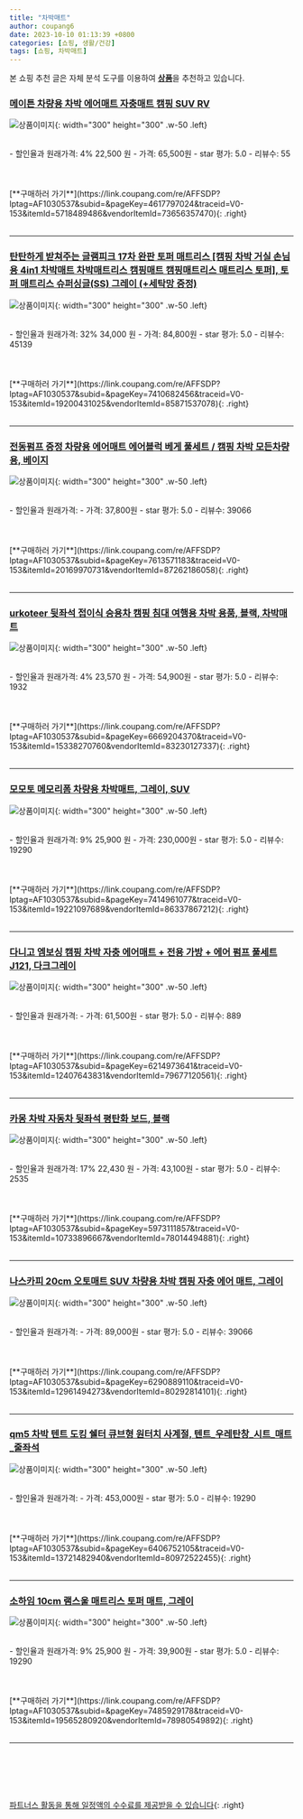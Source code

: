 ```yaml
---
title: "차박매트"
author: coupang6
date: 2023-10-10 01:13:39 +0800
categories: [쇼핑, 생활/건강]
tags: [쇼핑, 차박매트]
---
```


본 쇼핑 추천 글은 자체 분석 도구를 이용하여 [**상품**](https://link.coupang.com/a/bao1ui)을 추천하고 있습니다.

### [메이튼 차량용 차박 에어매트 자충매트 캠핑 SUV RV](https://link.coupang.com/re/AFFSDP?lptag=AF1030537&subid=&pageKey=4617797024&traceid=V0-153&itemId=5718489486&vendorItemId=73656357470)

![상품이미지](https://thumbnail6.coupangcdn.com/thumbnails/remote/230x230ex/image/retail/images/1094240576664473-f28952e1-2fe5-44a1-9f05-e14e95dd3243.jpg){: width="300" height="300" .w-50 .left}


<br>
- 할인율과 원래가격: 4%  22,500   원
- 가격: 65,500원
- star 평가: 5.0
- 리뷰수: 55
<br>
<br>
<br>
<br>
[**구매하러 가기**](https://link.coupang.com/re/AFFSDP?lptag=AF1030537&subid=&pageKey=4617797024&traceid=V0-153&itemId=5718489486&vendorItemId=73656357470){: .right}
<br>
<br>

---

### [탄탄하게 받쳐주는 글램피크 17차 완판 토퍼 매트리스 [캠핑 차박 거실 손님용 4in1 차박매트 차박매트리스 캠핑매트 캠핑매트리스 매트리스 토퍼], 토퍼 매트리스 슈퍼싱글(SS) 그레이 (+세탁망 증정)](https://link.coupang.com/re/AFFSDP?lptag=AF1030537&subid=&pageKey=7410682456&traceid=V0-153&itemId=19200431025&vendorItemId=85871537078)

![상품이미지](https://thumbnail8.coupangcdn.com/thumbnails/remote/230x230ex/image/vendor_inventory/1dd4/f2502a415146fcd751bf94b54fcabf219423ce236cad040d1e05c08f34a5.jpg){: width="300" height="300" .w-50 .left}


<br>
- 할인율과 원래가격: 32%  34,000   원
- 가격: 84,800원
- star 평가: 5.0
- 리뷰수: 45139
<br>
<br>
<br>
<br>
[**구매하러 가기**](https://link.coupang.com/re/AFFSDP?lptag=AF1030537&subid=&pageKey=7410682456&traceid=V0-153&itemId=19200431025&vendorItemId=85871537078){: .right}
<br>
<br>

---

### [전동펌프 증정 차량용 에어매트 에어블럭 베게 풀세트 / 캠핑 차박 모든차량용, 베이지](https://link.coupang.com/re/AFFSDP?lptag=AF1030537&subid=&pageKey=7613571183&traceid=V0-153&itemId=20169970731&vendorItemId=87262186058)

![상품이미지](https://thumbnail6.coupangcdn.com/thumbnails/remote/230x230ex/image/vendor_inventory/6934/6dcd1224afe67f36f624df8ba02493e7ba0aedbf8ce954135fdf01875eb0.jpg){: width="300" height="300" .w-50 .left}


<br>
- 할인율과 원래가격: 
- 가격: 37,800원
- star 평가: 5.0
- 리뷰수: 39066
<br>
<br>
<br>
<br>
[**구매하러 가기**](https://link.coupang.com/re/AFFSDP?lptag=AF1030537&subid=&pageKey=7613571183&traceid=V0-153&itemId=20169970731&vendorItemId=87262186058){: .right}
<br>
<br>

---

### [urkoteer 뒷좌석 접이식 승용차 캠핑 침대 여행용 차박 용품, 블랙, 차박매트](https://link.coupang.com/re/AFFSDP?lptag=AF1030537&subid=&pageKey=6669204370&traceid=V0-153&itemId=15338270760&vendorItemId=83230127337)

![상품이미지](https://thumbnail8.coupangcdn.com/thumbnails/remote/230x230ex/image/vendor_inventory/8020/d8902218f85058d084eafcc9e8fc8144fc074b8e6ee03bbf1983244584d1.jpg){: width="300" height="300" .w-50 .left}


<br>
- 할인율과 원래가격: 4%  23,570   원
- 가격: 54,900원
- star 평가: 5.0
- 리뷰수: 1932
<br>
<br>
<br>
<br>
[**구매하러 가기**](https://link.coupang.com/re/AFFSDP?lptag=AF1030537&subid=&pageKey=6669204370&traceid=V0-153&itemId=15338270760&vendorItemId=83230127337){: .right}
<br>
<br>

---

### [모모토 메모리폼 차량용 차박매트, 그레이, SUV](https://link.coupang.com/re/AFFSDP?lptag=AF1030537&subid=&pageKey=7414961077&traceid=V0-153&itemId=19221097689&vendorItemId=86337867212)

![상품이미지](https://thumbnail8.coupangcdn.com/thumbnails/remote/230x230ex/image/retail/images/3243019666926641-4aad80b2-1420-4d0e-a159-7cc3bc205d76.jpg){: width="300" height="300" .w-50 .left}


<br>
- 할인율과 원래가격: 9%  25,900   원
- 가격: 230,000원
- star 평가: 5.0
- 리뷰수: 19290
<br>
<br>
<br>
<br>
[**구매하러 가기**](https://link.coupang.com/re/AFFSDP?lptag=AF1030537&subid=&pageKey=7414961077&traceid=V0-153&itemId=19221097689&vendorItemId=86337867212){: .right}
<br>
<br>

---

### [다니고 엠보싱 캠핑 차박 자충 에어매트 + 전용 가방 + 에어 펌프 풀세트 J121, 다크그레이](https://link.coupang.com/re/AFFSDP?lptag=AF1030537&subid=&pageKey=6214973641&traceid=V0-153&itemId=12407643831&vendorItemId=79677120561)

![상품이미지](https://thumbnail8.coupangcdn.com/thumbnails/remote/230x230ex/image/retail/images/7965524057091334-4416eb02-4f67-479e-b9ac-5a9ef36cac87.jpg){: width="300" height="300" .w-50 .left}


<br>
- 할인율과 원래가격: 
- 가격: 61,500원
- star 평가: 5.0
- 리뷰수: 889
<br>
<br>
<br>
<br>
[**구매하러 가기**](https://link.coupang.com/re/AFFSDP?lptag=AF1030537&subid=&pageKey=6214973641&traceid=V0-153&itemId=12407643831&vendorItemId=79677120561){: .right}
<br>
<br>

---

### [카몽 차박 자동차 뒷좌석 평탄화 보드, 블랙](https://link.coupang.com/re/AFFSDP?lptag=AF1030537&subid=&pageKey=5973111857&traceid=V0-153&itemId=10733896667&vendorItemId=78014494881)

![상품이미지](https://thumbnail8.coupangcdn.com/thumbnails/remote/230x230ex/image/retail/images/2984577663727762-270477cc-a373-4fbe-8f0c-4a9813647b6c.jpg){: width="300" height="300" .w-50 .left}


<br>
- 할인율과 원래가격: 17%  22,430   원
- 가격: 43,100원
- star 평가: 5.0
- 리뷰수: 2535
<br>
<br>
<br>
<br>
[**구매하러 가기**](https://link.coupang.com/re/AFFSDP?lptag=AF1030537&subid=&pageKey=5973111857&traceid=V0-153&itemId=10733896667&vendorItemId=78014494881){: .right}
<br>
<br>

---

### [나스카피 20cm 오토매트 SUV 차량용 차박 캠핑 자충 에어 매트, 그레이](https://link.coupang.com/re/AFFSDP?lptag=AF1030537&subid=&pageKey=6290889110&traceid=V0-153&itemId=12961494273&vendorItemId=80292814101)

![상품이미지](https://thumbnail6.coupangcdn.com/thumbnails/remote/230x230ex/image/vendor_inventory/5427/7205b652e926e00c2b399fb6d95a9051ab7399c6e88ca479a97c46e872a4.jpg){: width="300" height="300" .w-50 .left}


<br>
- 할인율과 원래가격: 
- 가격: 89,000원
- star 평가: 5.0
- 리뷰수: 39066
<br>
<br>
<br>
<br>
[**구매하러 가기**](https://link.coupang.com/re/AFFSDP?lptag=AF1030537&subid=&pageKey=6290889110&traceid=V0-153&itemId=12961494273&vendorItemId=80292814101){: .right}
<br>
<br>

---

### [qm5 차박 텐트 도킹 쉘터 큐브형 원터치 사계절, 텐트_우레탄창_시트_매트_줄좌석](https://link.coupang.com/re/AFFSDP?lptag=AF1030537&subid=&pageKey=6406752105&traceid=V0-153&itemId=13721482940&vendorItemId=80972522455)

![상품이미지](https://thumbnail8.coupangcdn.com/thumbnails/remote/230x230ex/image/vendor_inventory/e320/a68ac3ce3fb0378e11fb30f92d99bf297833bc9757e7c15067016d72f4f0.jpg){: width="300" height="300" .w-50 .left}


<br>
- 할인율과 원래가격: 
- 가격: 453,000원
- star 평가: 5.0
- 리뷰수: 19290
<br>
<br>
<br>
<br>
[**구매하러 가기**](https://link.coupang.com/re/AFFSDP?lptag=AF1030537&subid=&pageKey=6406752105&traceid=V0-153&itemId=13721482940&vendorItemId=80972522455){: .right}
<br>
<br>

---

### [소하임 10cm 램스울 매트리스 토퍼 매트, 그레이](https://link.coupang.com/re/AFFSDP?lptag=AF1030537&subid=&pageKey=7485929178&traceid=V0-153&itemId=19565280920&vendorItemId=78980549892)

![상품이미지](https://thumbnail6.coupangcdn.com/thumbnails/remote/230x230ex/image/vendor_inventory/a1b0/1c2c7338d686640e5f92d817977b06feb7b5cd6b179ab4bc79020c7014cf.jpg){: width="300" height="300" .w-50 .left}


<br>
- 할인율과 원래가격: 9%  25,900   원
- 가격: 39,900원
- star 평가: 5.0
- 리뷰수: 19290
<br>
<br>
<br>
<br>
[**구매하러 가기**](https://link.coupang.com/re/AFFSDP?lptag=AF1030537&subid=&pageKey=7485929178&traceid=V0-153&itemId=19565280920&vendorItemId=78980549892){: .right}
<br>
<br>

---
<br><br><br><br><br> [파트너스 활동을 통해 일정액의 수수료를 제공받을 수 있습니다](https://link.coupang.com/a/bao1ui){: .right}
